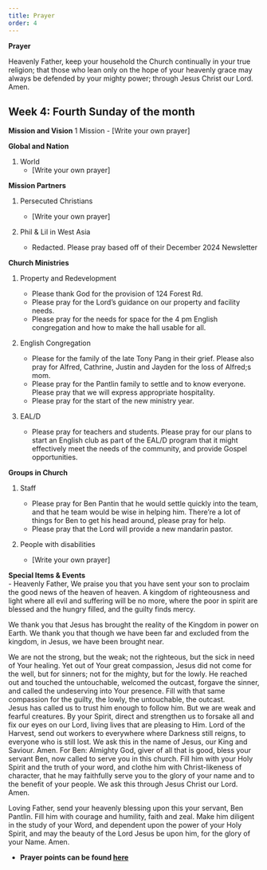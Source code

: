 ```yaml
---
title: Prayer
order: 4
---
```

**Prayer**

Heavenly Father, keep your household the Church continually in your true religion; that those who lean only on the hope of your heavenly grace may always be defended by your mighty power; through Jesus Christ our Lord. Amen.


## Week 4: Fourth Sunday of the month


**Mission and Vision**
1 Mission
    - [Write your own prayer]
  
**Global and Nation**
1. World
   - [Write your own prayer]
  
**Mission Partners**
1. Persecuted Christians
    - [Write your own prayer]

2. Phil & Lil in West Asia
   - Redacted. Please pray based off of their December 2024 Newsletter



**Church Ministries**
1. Property and Redevelopment
    - Please thank God for the provision of 124 Forest Rd.
    - Please pray for the Lord’s guidance on our property and facility needs.
    - Please pray for the needs for space for the 4 pm English congregation and how to make the hall usable for all. 

2. English Congregation
    - Please for the family of the late Tony Pang in their grief. Please also pray for Alfred, Cathrine, Justin and Jayden for the loss of Alfred;s mom.
    - Please pray for the Pantlin family to settle and to know everyone. Please pray that we will express appropriate hospitality.
    - Please pray for the start of the new ministry year. 
  
3. EAL/D
   - Please pray for teachers and students. Please pray for our plans to start an English club as part of the EAL/D program that it might effectively meet the needs of the community, and provide Gospel opportunities. 

**Groups in Church**
1. Staff
    - Please pray for Ben Pantin that he would settle quickly into the team, and that he team would be wise in helping him. There’re a lot of things for Ben to get his head around, please pray for help.
    - Please pray that the Lord will provide a new mandarin pastor. 



2. People with disabilities
    - [Write your own prayer]



**Special Items & Events**  
    - Heavenly Father,
We praise you that you have sent your son to proclaim the good news of the heaven of heaven. A kingdom of righteousness and light where all evil and suffering will be no more, where the poor in spirit are blessed and the hungry filled, and the guilty finds mercy. 

We thank you that Jesus has brought the reality of the Kingdom in power on Earth. We thank you that though we have been far and excluded from the kingdom, in Jesus, we have been brought near. 

We are not the strong, but the weak; not the righteous, but the sick in need of Your healing. Yet out of Your great compassion, Jesus did not come for the well, but for sinners; not for the mighty, but for the lowly. He reached out and touched the untouchable, welcomed the outcast, forgave the sinner, and called the undeserving into Your presence. 
Fill with that same compassion for the guilty, the lowly, the untouchable, the outcast.  
Jesus has called us to trust him enough to follow him. But we are weak and fearful creatures. By your Spirit, direct and strengthen us to forsake all and fix our eyes on our Lord, living lives that are pleasing to Him. 
Lord of the Harvest, send out workers to everywhere where Darkness still reigns, to everyone who is still lost. 
We ask this in the name of Jesus, our King and Saviour.
Amen.
For Ben: 
Almighty God, giver of all that is good, bless your servant Ben, now called to serve you in this church. Fill him with your Holy Spirit and the truth of your word, and clothe him with Christ-likeness of character, that he may faithfully serve you to the glory of your name and to the benefit of your people. We ask this through Jesus Christ our Lord.  Amen. 

Loving Father, send your heavenly blessing upon this your servant, Ben Pantlin. Fill him with courage and humility, faith and zeal. Make him diligent in the study of your Word, and dependent upon the power of your Holy Spirit, and may the beauty of the Lord Jesus be upon him, for the glory of your Name. Amen. 


- **Prayer points can be found [here](https://stgeorgeshurstville.org.au/prayer)**




